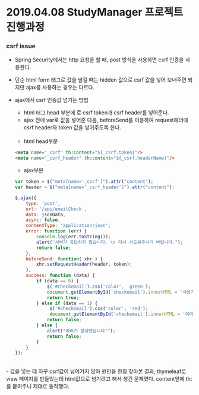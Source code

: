 # 2019.04.08 StudyManager 프로젝트 진행과정

### csrf issue
- Spring Security에서는 http 요청을 할 때, post 방식을 사용하면 csrf 인증을 사용한다.
- 단순 html form 태그로 값을 넘길 때는 hidden 값으로 csrf 값을 넣어 보내주면 되지만 ajax를 사용하는 경우는 다르다.
- ajax에서 csrf 인증값 넘기는 방법
    * html 태그 head 부분에 <meta>로 csrf token과 csrf header를 넣어준다.
    * ajax 전에 var로 값을 넣어준 다음, beforeSend를 이용하여 request헤더에 csrf header와 token 값을 넣어주도록 한다.
    <br><br>
    * html head부분
    
    ```html
    <meta name="_csrf" th:content="${_csrf.token}"/>
    <meta name="_csrf_header" th:content="${_csrf.headerName}"/>
    ```
    
    * ajax부분
    
    ```javascript
    var token = $("meta[name='_csrf']").attr("content");
    var header = $("meta[name='_csrf_header']").attr("content");

    $.ajax({
        type: 'post',
        url: '/api/emailCheck',
        data: jsonData,
        async: false,
        contentType: "application/json",
        error: function (err) {
            console.log(err.toString());
            alert("서버가 응답하지 않습니다. \n 다시 시도해주시기 바랍니다.");
            return false;
        },
        beforeSend: function( xhr ) {
            xhr.setRequestHeader(header, token);
        },
        success: function (data) {
            if (data == 0) {
                $('#checkemail').css('color', 'green');
                document.getElementById('checkemail').innerHTML = '사용가능한 email 입니다!';
                return true;
            } else if (data == 1) {
                 $('#checkemail').css('color', 'red');
                 document.getElementById('checkemail').innerHTML = '이미 존재하는 email 입니다. 다른 email을 사용해주세요!';
                return false;
            } else {
                alert("에러가 발생했습니다!");
                return false;
            }
        }
    });           
    ```
<br>
- 값을 넣는 데 자꾸 csrf값이 넘어가지 않아 원인을 한참 찾아본 결과,
  thymeleaf로 view 페이지를 만들었는데 html값으로 넘기려고 해서 생긴 문제였다.
  content앞에 th:를 붙여주니 제대로 동작했다.
  
